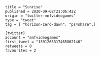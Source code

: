 ```
title = "Sunrise"
published = 2020-09-02T21:06:42Z
origin = "twitter-mnfvideogames"
type = "tweet"
tag = [ "horizon-zero-dawn", "ps4share",]

[twitter]
account = "mnfvideogames"
first_tweet = "1301265317465862146"
retweets = 0
favourites = 2
```

<p class='image'><img src='https://mnf.m17s.net/2020/09/02/Eg8F6EHXcAI0b8d.jpg' alt=''></p>

